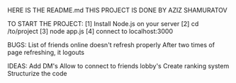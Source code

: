 HERE IS THE README.md
THIS PROJECT IS DONE BY AZIZ SHAMURATOV

TO START THE PROJECT:
[1] Install Node.js on your server
[2] cd /to/project
[3] node app.js
[4] connect to localhost:3000

BUGS:
List of friends online doesn't refresh properly
After two times of page refreshing, it logouts

IDEAS:
Add DM's
Allow to connect to friends lobby's
Create ranking system
Structurize the code
